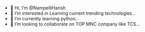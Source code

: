 - 👋 Hi, I’m @NampelliHarish
- 👀 I’m interested in  Learning current trending technologies...
- 🌱 I’m currently learning  python...
- 💞️ I’m looking to collaborate on TOP MNC company like TCS...
  <!---
NampelliHarish/NampelliHarish is a ✨ special ✨ repository because its `README.md` (this file) appears on your GitHub profile.
You can click the Preview link to take a look at your changes.
--->
